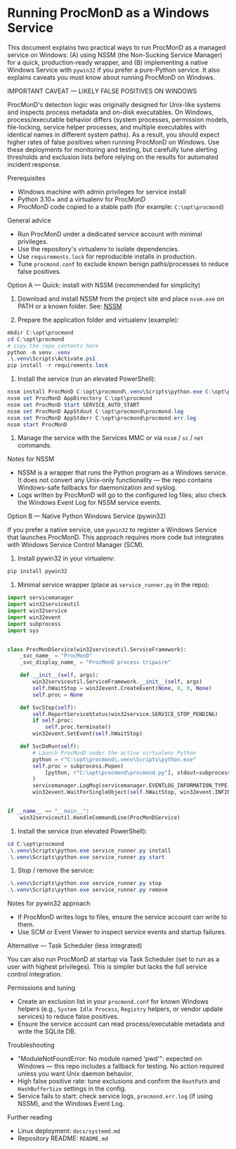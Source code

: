 # Running ProcMonD as a Windows Service

This document explains two practical ways to run ProcMonD as a managed service on Windows: (A) using NSSM (the Non-Sucking Service Manager) for a quick, production-ready wrapper, and (B) implementing a native Windows Service with `pywin32` if you prefer a pure-Python service. It also explains caveats you must know about running ProcMonD on Windows.

IMPORTANT CAVEAT — LIKELY FALSE POSITIVES ON WINDOWS

ProcMonD's detection logic was originally designed for Unix-like systems and inspects process metadata and on-disk executables. On Windows, process/executable behavior differs (system processes, permission models, file-locking, service helper processes, and multiple executables with identical names in different system paths). As a result, you should expect higher rates of false positives when running ProcMonD on Windows. Use these deployments for monitoring and testing, but carefully tune alerting thresholds and exclusion lists before relying on the results for automated incident response.

Prerequisites

- Windows machine with admin privileges for service install
- Python 3.10+ and a virtualenv for ProcMonD
- ProcMonD code copied to a stable path (for example: `C:\opt\procmond`)

General advice

- Run ProcMonD under a dedicated service account with minimal privileges.
- Use the repository's virtualenv to isolate dependencies.
- Use `requirements.lock` for reproducible installs in production.
- Tune `procmond.conf` to exclude known benign paths/processes to reduce false positives.

Option A — Quick: install with NSSM (recommended for simplicity)

1. Download and install NSSM from the project site and place `nssm.exe` on PATH or a known folder. See: [NSSM](https://nssm.cc/)

2. Prepare the application folder and virtualenv (example):

```powershell
mkdir C:\opt\procmond
cd C:\opt\procmond
# copy the repo contents here
python -m venv .venv
.\.venv\Scripts\Activate.ps1
pip install -r requirements.lock
```

1. Install the service (run an elevated PowerShell):

```powershell
nssm install ProcMonD C:\opt\procmond\.venv\Scripts\python.exe C:\opt\procmond\procmond.py
nssm set ProcMonD AppDirectory C:\opt\procmond
nssm set ProcMonD Start SERVICE_AUTO_START
nssm set ProcMonD AppStdout C:\opt\procmond\procmond.log
nssm set ProcMonD AppStderr C:\opt\procmond\procmond.err.log
nssm start ProcMonD
```

1. Manage the service with the Services MMC or via `nssm` / `sc` / `net` commands.

Notes for NSSM

- NSSM is a wrapper that runs the Python program as a Windows service. It does not convert any Unix-only functionality — the repo contains Windows-safe fallbacks for daemonization and syslog.
- Logs written by ProcMonD will go to the configured log files; also check the Windows Event Log for NSSM service events.

Option B — Native Python Windows Service (pywin32)

If you prefer a native service, use `pywin32` to register a Windows Service that launches ProcMonD. This approach requires more code but integrates with Windows Service Control Manager (SCM).

1. Install pywin32 in your virtualenv:

```powershell
pip install pywin32
```

1. Minimal service wrapper (place as `service_runner.py` in the repo):

```python
import servicemanager
import win32serviceutil
import win32service
import win32event
import subprocess
import sys


class ProcMonDService(win32serviceutil.ServiceFramework):
    _svc_name_ = "ProcMonD"
    _svc_display_name_ = "ProcMonD process tripwire"

    def __init__(self, args):
        win32serviceutil.ServiceFramework.__init__(self, args)
        self.hWaitStop = win32event.CreateEvent(None, 0, 0, None)
        self.proc = None

    def SvcStop(self):
        self.ReportServiceStatus(win32service.SERVICE_STOP_PENDING)
        if self.proc:
            self.proc.terminate()
        win32event.SetEvent(self.hWaitStop)

    def SvcDoRun(self):
        # Launch ProcMonD under the active virtualenv Python
        python = r"C:\opt\procmond\.venv\Scripts\python.exe"
        self.proc = subprocess.Popen(
            [python, r"C:\opt\procmond\procmond.py"], stdout=subprocess.PIPE, stderr=subprocess.PIPE
        )
        servicemanager.LogMsg(servicemanager.EVENTLOG_INFORMATION_TYPE, 0, ("ProcMonD service started", ""))
        win32event.WaitForSingleObject(self.hWaitStop, win32event.INFINITE)


if __name__ == "__main__":
    win32serviceutil.HandleCommandLine(ProcMonDService)
```

1. Install the service (run elevated PowerShell):

```powershell
cd C:\opt\procmond
.\.venv\Scripts\python.exe service_runner.py install
.\.venv\Scripts\python.exe service_runner.py start
```

1. Stop / remove the service:

```powershell
.\.venv\Scripts\python.exe service_runner.py stop
.\.venv\Scripts\python.exe service_runner.py remove
```

Notes for pywin32 approach

- If ProcMonD writes logs to files, ensure the service account can write to them.
- Use SCM or Event Viewer to inspect service events and startup failures.

Alternative — Task Scheduler (less integrated)

You can also run ProcMonD at startup via Task Scheduler (set to run as a user with highest privileges). This is simpler but lacks the full service control integration.

Permissions and tuning

- Create an exclusion list in your `procmond.conf` for known Windows helpers (e.g., `System Idle Process`, `Registry` helpers, or vendor update services) to reduce false positives.
- Ensure the service account can read process/executable metadata and write the SQLite DB.

Troubleshooting

- "ModuleNotFoundError: No module named 'pwd'": expected on Windows — this repo includes a fallback for testing. No action required unless you want Unix daemon behavior.
- High false positive rate: tune exclusions and confirm the `RootPath` and `HashBufferSize` settings in the config.
- Service fails to start: check service logs, `procmond.err.log` (if using NSSM), and the Windows Event Log.

Further reading

- Linux deployment: `docs/systemd.md`
- Repository README: `README.md`
